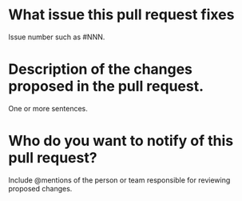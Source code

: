 # What issue this pull request fixes
Issue number such as #NNN.

# Description of the changes proposed in the pull request.
One or more sentences.

# Who do you want to notify of this pull request?
Include @mentions of the person or team responsible for reviewing proposed changes.
